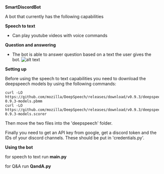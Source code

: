 **SmartDiscordBot**

A bot that currently has the following capabilities

**Speech to text**
  * Can play youtube videos with voice commands

**Question and answering**
  * The bot is able to answer question based on a text the user gives the bot.
![alt text](https://github.com/LaihoE/SmartDiscordBot/blob/main/pictures/smartbotguessingpic.png?raw=true)

**Setting up**

Before using the speech to text capabilities you need to download the deepspeech models by using the following commands:

```
curl -LO https://github.com/mozilla/DeepSpeech/releases/download/v0.9.3/deepspeech-0.9.3-models.pbmm
curl -LO https://github.com/mozilla/DeepSpeech/releases/download/v0.9.3/deepspeech-0.9.3-models.scorer
```
Then move the two files into the 'deepspeech' folder.

Finally you need to get an API key from google, get a discord token and the IDs of your discord channels. These should be put in 'credentials.py'.

**Using the bot**

for speech to text run **main.py**

for Q&A run **QandA.py**
